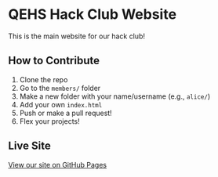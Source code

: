# QEHS Hack Club Website

This is the main website for our hack club!

## How to Contribute

1. Clone the repo
2. Go to the `members/` folder
3. Make a new folder with your name/username (e.g., `alice/`)
4. Add your own `index.html`
5. Push or make a pull request!
6. Flex your projects!

## Live Site

[View our site on GitHub Pages](https://school-coding-club.github.io/club-website/)

